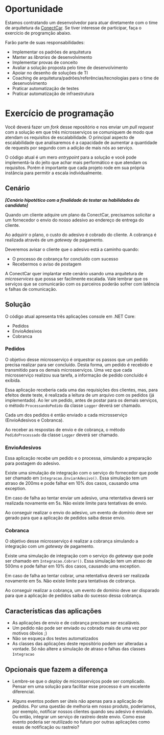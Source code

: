 # Oportunidade
Estamos contratando um desenvolvedor para atuar diretamente com o time de arquitetura da [ConectCar](http://conectcar.com). Se tiver interesse de participar, faça o exercício de programção abaixo.

Farão parte de suas responsabilidades:

* Implementar os padrões de arquitetura
* Manter as _libraries_ de desenvolvimento
* Implementar provas de conceito
* Avaliar a solução proposta pelo time de desenvolvimento
* Apoiar no desenho de soluções de TI
* Coaching de arquitetura/padrões/referências/tecnologias para o time de desenvolvimento
* Praticar automatização de testes
* Praticar automatização de infraestrutura 

# Exercício de programação
Você deverá fazer um _fork_ desse repositório e nos enviar um _pull request_ com a solução em que três microsserviços se comuniquem de modo que atendam os requisitos de escalabilidade. O principal aspecto de escalabilidade que analisaremos é a capacidade de aumentar a quantidade de requests por segundo com a adição de mais nós ao serviço.

O código atual é um mero _entrypoint_ para a solução e você pode implementá-la do jeito que achar mais performático e que atendam os requisitos. Porém é importante que cada projeto rode em sua própria instância para permitir a escala individualmente.

## Cenário
**_[Cenário hipotético com a finalidade de testar as habilidades do candidato]_**

Quando um cliente adquire um plano da ConectCar, precisamos solicitar a um fornecedor o envio do nosso adesivo ao endereço de entrega do cliente.

Ao adquirir o plano, o custo do adesivo é cobrado do cliente. A cobrança é realizada através de um _gateway_ de pagamento.

Deveremos avisar o cliente que o adesivo está a caminho quando: 
* O processo de cobrança for concluído com sucesso
* Recebermos o aviso de postagem

A ConectCar quer implantar este cenário usando uma arquitetura de _microservices_ que possa ser facilmente escalada. Vale lembrar que os serviços que se comunicarão com os parceiros poderão sofrer com latência e falhas de comunicação.

## Solução

O código atual apresenta três aplicações console em .NET Core:

* Pedidos
* EnvioAdesivos
* Cobranca

### Pedidos

O objetivo desse microsserviço é orquestrar os passos que um pedido precisa realizar para ser concluído. Desta forma, um pedido é recebido e transmitido para os demais microsserviços. Uma vez que cada microsserviço realizou sua tarefa, a informação de pedido concluído é exibida.

Essa aplicação receberia cada uma das requisições dos clientes, mas, para efeitos deste teste, é realizada a leitura de um arquivo com os pedidos (já implementado). Ao ler um pedido, antes de postar para os demais serviços, o método `ProcessandoPedido` da classe `Logger` deverá ser chamado. 

Cada um dos pedidos é então enviado a cada microsserviço (EnvioAdesivos e Cobranca).

Ao receber as respostas de envio e de cobrança, o método `PedidoProcessado` da classe `Logger` deverá ser chamado.

### EnvioAdesivos

Essa aplicação recebe um pedido e o processa, simulando a preparação para postagem do adesivo. 

Existe uma simulação de integração com o serviço do fornecedor que pode ser chamado em `Integracao.EnviarAdesivo()`. Essa simulação tem um atraso de 200ms e pode falhar em 10% dos casos, causando uma exception.

Em caso de falha ao tentar enviar um adesivo, uma retentativa deverá ser realizada novamente em 5s. Não existe limite para tentativas de envio.

Ao conseguir realizar o envio do adesivo, um evento de domínio deve ser gerado para que a aplicação de pedidos saiba desse envio.

### Cobranca

O objetivo desse microsserviço é realizar a cobrança simulando a integração com um _gateway_ de pagamento.

Existe uma simulação de integração com o serviço do _gateway_ que pode ser chamado em `Integracao.Cobrar()`. Essa simulação tem um atraso de 500ms e pode falhar em 10% dos casos, causando uma exception.

Em caso de falha ao tentar cobrar, uma retentativa deverá ser realizada novamente em 5s. Não existe limite para tentativas de cobrança.

Ao conseguir realizar a cobrança, um evento de domínio deve ser disparado para que a aplicação de pedidos saiba do sucesso dessa cobrança.

## Características das aplicações

* As aplicações de envio e de cobrança precisam ser escaláveis.
* Um pedido não pode ser enviado ou cobrado mais de uma vez por motivos óbvios ;)
* Não se esqueça dos testes automatizados
* As classes das aplicações deste repositório podem ser alteradas a vontade. Só não altere a simulação de atraso e falhas das classes `Integracao`

## Opcionais que fazem a diferença

* Lembre-se que o _deploy_ de microsserviços pode ser complicado. Pensar em uma solução para facilitar esse processo é um excelente diferencial.

* Alguns eventos podem ser úteis não apenas para a aplicação de pedidos. Por uma questão de melhoria em nosso produto, poderíamos, por exemplo, notificar nossos clientes quando seu adesivo é enviado. Ou então, integrar um serviço de rastreio deste envio. Como esse evento poderia ser reutilizado no futuro por outras aplicações como essas de notificação ou rastreio?
